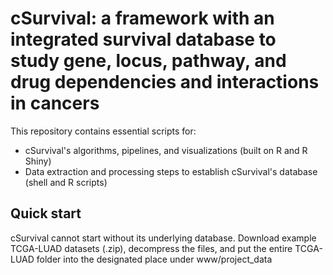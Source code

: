 # cSurvival: a framework with an integrated survival database to study gene, locus, pathway, and drug dependencies and interactions in cancers

This repository contains essential scripts for:

* cSurvival's algorithms, pipelines, and visualizations (built on R and R Shiny)
* Data extraction and processing steps to establish cSurvival's database (shell and R scripts)

## Quick start

cSurvival cannot start without its underlying database. Download example TCGA-LUAD datasets (.zip), decompress the files, and put the entire TCGA-LUAD folder into the designated place under www/project_data



